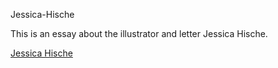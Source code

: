 
Jessica-Hische

This is an essay about the illustrator and letter Jessica Hische.

[Jessica Hische](http://mrzackrox.github.io/Jessica-Hische/jessica_hische_finial.html)
